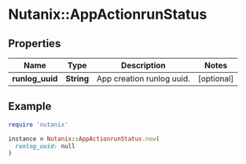 # Nutanix::AppActionrunStatus

## Properties

| Name | Type | Description | Notes |
| ---- | ---- | ----------- | ----- |
| **runlog_uuid** | **String** | App creation runlog uuid. | [optional] |

## Example

```ruby
require 'nutanix'

instance = Nutanix::AppActionrunStatus.new(
  runlog_uuid: null
)
```

